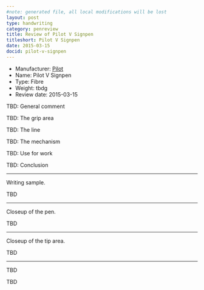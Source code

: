 ```yaml
---
#note: generated file, all local modifications will be lost
layout: post
type: handwriting
category: penreview
title: Review of Pilot V Signpen
titleshort: Pilot V Signpen
date: 2015-03-15
docid: pilot-v-signpen
---
```


* Manufacturer: [Pilot](/a/b/c/pilot.html)
* Name: Pilot V Signpen
* Type: Fibre
* Weight: tbdg
* Review date: 2015-03-15

TBD: General comment

TBD: The grip area

TBD: The line

TBD: The mechanism

TBD: Use for work

TBD: Conclusion

---
Writing sample.

TBD

---
Closeup of the pen.

TBD

---
Closeup of the tip area.

TBD

---
TBD

TBD

